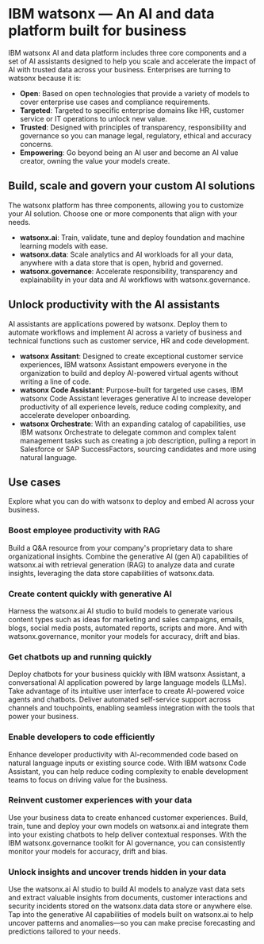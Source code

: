 # IBM watsonx — An AI and data platform built for business 
IBM watsonx AI and data platform includes three core components and a set of AI assistants designed to help you scale and accelerate the impact of AI with trusted data across your business. Enterprises are turning to watsonx because it is:

*   **Open**: Based on open technologies that provide a variety of models to cover enterprise use cases and compliance requirements.
*   **Targeted**: Targeted to specific enterprise domains like HR, customer service or IT operations to unlock new value. 
*   **Trusted**: Designed with principles of transparency, responsibility and governance so you can manage legal, regulatory, ethical and accuracy concerns.
*   **Empowering**: Go beyond being an AI user and become an AI value creator, owning the value your models create.

## Build, scale and govern your custom AI solutions
The watsonx platform has three components, allowing you to customize your AI solution. Choose one or more components that align with your needs.

* **watsonx.ai**: Train, validate, tune and deploy foundation and machine learning models with ease.
* **watsonx.data**: Scale analytics and AI workloads for all your data, anywhere with a data store that is open, hybrid and governed.
* **watsonx.governance**: Accelerate responsibility, transparency and explainability in your data and AI workflows with watsonx.governance.

## Unlock productivity with the AI assistants
AI assistants are applications powered by watsonx. Deploy them to automate workflows and implement AI across a variety of business and technical functions such as customer service, HR and code development. 

* **watsonx Assitant**: Designed to create exceptional customer service experiences, IBM watsonx Assistant empowers everyone in the organization to build and deploy AI-powered virtual agents without writing a line of code.
* **watsonx Code Assistant**: Purpose-built for targeted use cases, IBM watsonx Code Assistant leverages generative AI to increase developer productivity of all experience levels, reduce coding complexity, and accelerate developer onboarding.
* **watsonx Orchestrate**: With an expanding catalog of capabilities, use IBM watsonx Orchestrate to delegate common and complex talent management tasks such as creating a job description, pulling a report in Salesforce or SAP SuccessFactors, sourcing candidates and more using natural language.

## Use cases
Explore what you can do with watsonx to deploy and embed AI across your business. 

### Boost employee productivity with RAG
Build a Q&A resource from your company's proprietary data to share organizational insights. Combine the generative AI (gen AI) capabilities of watsonx.ai with retrieval generation (RAG) to analyze data and curate insights, leveraging the data store capabilities of watsonx.data. 

### Create content quickly with generative AI
Harness the watsonx.ai AI studio to build models to generate various content types such as ideas for marketing and sales campaigns, emails, blogs, social media posts, automated reports, scripts and more. And with watsonx.governance, monitor your models for accuracy, drift and bias.

### Get chatbots up and running quickly
Deploy chatbots for your business quickly with IBM watsonx Assistant, a conversational AI application powered by large language models (LLMs). Take advantage of its intuitive user interface to create AI-powered voice agents and chatbots. Deliver automated self-service support across channels and touchpoints, enabling seamless integration with the tools that power your business.

### Enable developers to code efficiently
Enhance developer productivity with AI-recommended code based on natural language inputs or existing source code. With IBM watsonx Code Assistant, you can help reduce coding complexity to enable development teams to focus on driving value for the business.

### Reinvent customer experiences with your data
Use your business data to create enhanced customer experiences. Build, train, tune and deploy your own models on watsonx.ai and integrate them into your existing chatbots to help deliver contextual responses. With the IBM watsonx.governance toolkit for AI governance, you can consistently monitor your models for accuracy, drift and bias.

### Unlock insights and uncover trends hidden in your data
Use the watsonx.ai AI studio to build AI models to analyze vast data sets and extract valuable insights from documents, customer interactions and security incidents stored on the watsonx.data data store or anywhere else. Tap into the generative AI capabilities of models built on watsonx.ai to help uncover patterns and anomalies—so you can make precise forecasting and predictions tailored to your needs.





